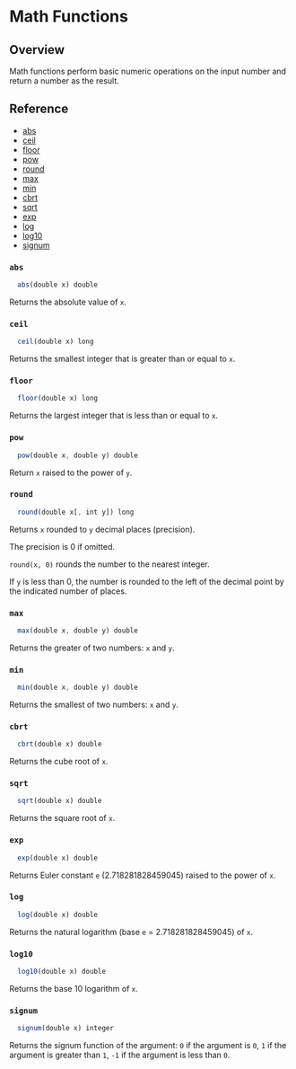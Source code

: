 # Math Functions

## Overview

Math functions perform basic numeric operations on the input number and return a number as the result.

## Reference

* [abs](#abs)
* [ceil](#ceil)
* [floor](#floor)
* [pow](#pow)
* [round](#round)
* [max](#max)
* [min](#min)
* [cbrt](#cbrt)
* [sqrt](#sqrt)
* [exp](#exp)
* [log](#log)
* [log10](#log10)
* [signum](#signum)

### `abs`

```javascript
  abs(double x) double
```

Returns the absolute value of `x`.

### `ceil`

```javascript
  ceil(double x) long
```

Returns the smallest integer that is greater than or equal to `x`.

### `floor`

```javascript
  floor(double x) long
```

Returns the largest integer that is less than or equal to `x`.

### `pow`

```javascript
  pow(double x, double y) double
```

Return `x` raised to the power of `y`.

### `round`

```javascript
  round(double x[, int y]) long
```

Returns `x` rounded to `y` decimal places (precision). 

The precision is 0 if omitted.

`round(x, 0)` rounds the number to the nearest integer.

If `y` is less than 0, the number is rounded to the left of the decimal point by the indicated number of places.

### `max`

```javascript
  max(double x, double y) double
```

Returns the greater of two numbers: `x` and `y`.

### `min`

```javascript
  min(double x, double y) double
```

Returns the smallest of two numbers: `x` and `y`.

### `cbrt`

```javascript
  cbrt(double x) double
```

Returns the cube root of `x`. 

### `sqrt`

```javascript
  sqrt(double x) double
```

Returns the square root of `x`.

### `exp`

```javascript
  exp(double x) double
```

Returns Euler constant `e` (2.718281828459045) raised to the power of `x`.

### `log`

```javascript
  log(double x) double
```

Returns the natural logarithm (base `e` = 2.718281828459045) of `x`.

### `log10`

```javascript
  log10(double x) double
```

Returns the base 10 logarithm of `x`.

### `signum`

```javascript
  signum(double x) integer
```

Returns the signum function of the argument: `0` if the argument is `0`, `1` if the argument is greater than `1`, `-1` if the argument is less than `0`.